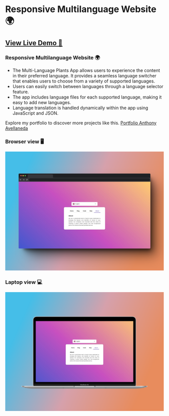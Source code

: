 # Responsive Multilanguage Website 🌍 
## [View Live Demo 👀](https://multilanguage-app.netlify.app/)
### Responsive Multilanguage Website 🌍

- The Multi-Language Plants App allows users to experience the content in their preferred language. It provides a seamless language switcher that enables users to choose from a variety of supported languages.
- Users can easily switch between languages through a language selector feature.
- The app includes language files for each supported language, making it easy to add new languages.
- Language translation is handled dynamically within the app using JavaScript and JSON.


Explore my portfolio to discover more projects like this. [Portfolio Anthony Avellaneda](https://portafolio-anthony-avellaneda.netlify.app/)

### Browser view 🖥️

![multilanague website 1](/preview.png)

### Laptop view 💻

![multilanague website 2](/preview_2.png)